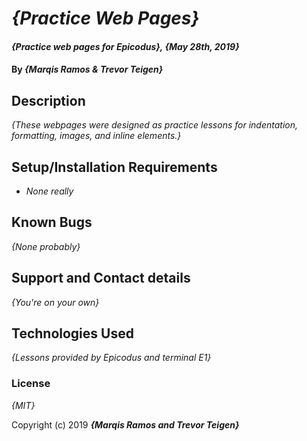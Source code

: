 # _{Practice Web Pages}_

#### _{Practice web pages for Epicodus}, {May 28th, 2019}_

#### By _**{Marqis Ramos & Trevor Teigen}**_

## Description
_{These webpages were designed as practice lessons for indentation, formatting, images, and inline elements.}_

## Setup/Installation Requirements

* _None really_

## Known Bugs

_{None probably}_

## Support and Contact details

_{You're on your own}_

## Technologies Used

_{Lessons provided by Epicodus and terminal E1}_

### License

*{MIT}*

Copyright (c) 2019 **_{Marqis Ramos and Trevor Teigen}_**
